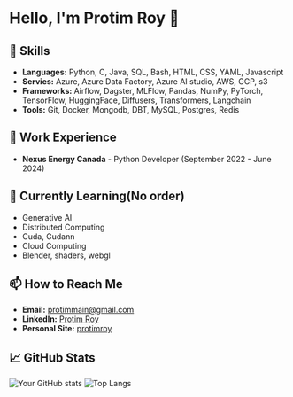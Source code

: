 # Hello, I'm Protim Roy 👋

## 🚀 Skills
- **Languages:** Python, C, Java, SQL, Bash, HTML, CSS, YAML, Javascript
- **Servies:** Azure, Azure Data Factory, Azure AI studio, AWS, GCP, s3
- **Frameworks:** Airflow, Dagster, MLFlow, Pandas, NumPy, PyTorch, TensorFlow, HuggingFace, Diffusers, Transformers, Langchain
- **Tools:** Git, Docker, Mongodb, DBT, MySQL, Postgres, Redis

## 💼 Work Experience
- **Nexus Energy Canada** - Python Developer (September 2022 - June 2024)

## 🌱 Currently Learning(No order)
- Generative AI
- Distributed Computing
- Cuda, Cudann
- Cloud Computing
- Blender, shaders, webgl

## 📫 How to Reach Me
- **Email:** protimmain@gmail.com
- **LinkedIn:** [Protim Roy](https://www.linkedin.com/in/protimr)
- **Personal Site:** [protimroy](https://www.protimroy.com)

## 📈 GitHub Stats
![Your GitHub stats](https://github-readme-stats.vercel.app/api?username=protimroy&show_icons=true&theme=radical)
![Top Langs](https://github-readme-stats.vercel.app/api/top-langs/?username=protimroy&layout=compact&theme=radical)
